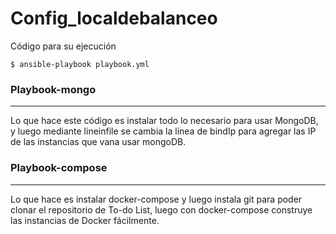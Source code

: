 # Config_localdebalanceo
Código para su ejecución 
```
$ ansible-playbook playbook.yml
```
### Playbook-mongo
***
Lo que hace este código es instalar todo lo necesario para usar MongoDB, y luego mediante lineinfile se cambia la línea de bindIp para agregar las IP de las instancias que vana usar mongoDB.

### Playbook-compose 
***
Lo que hace es instalar docker-compose y luego instala git para poder clonar el repositorio de To-do List, luego con docker-compose construye las instancias de Docker fácilmente.
